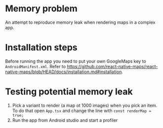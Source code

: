 

# Memory problem
An attempt to reproduce memory leak when rendering maps in a complex app.

# Installation steps
Before running the app you need to put your own GoogleMaps key to `AndroidManifest.xml`. Refer to https://github.com/react-native-maps/react-native-maps/blob/HEAD/docs/installation.md#installation.

# Testing potential memory leak
1. Pick a variant to render (a map ot 1000 images) when you pick an item. To do that open `App.tsx` and change the line with `const renderMap = true;`
2. Run the app from Android studio and start a profiler
